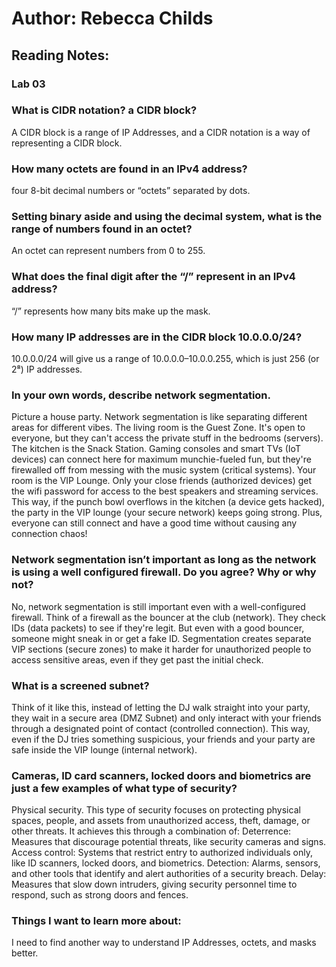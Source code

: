 # Author: Rebecca Childs
## Reading Notes:
### Lab 03

### What is CIDR notation? a CIDR block?
A CIDR block is a range of IP Addresses, and a CIDR notation is a way of representing a CIDR block. 

### How many octets are found in an IPv4 address?
four 8-bit decimal numbers or “octets” separated by dots.

### Setting binary aside and using the decimal system, what is the range of numbers found in an octet?
An octet can represent numbers from 0 to 255.

### What does the final digit after the “/” represent in an IPv4 address?
“/” represents how many bits make up the mask.

### How many IP addresses are in the CIDR block 10.0.0.0/24?
 10.0.0.0/24 will give us a range of 10.0.0.0–10.0.0.255, which is just 256 (or 2⁸) IP addresses.


### In your own words, describe network segmentation.
Picture a house party. Network segmentation is like separating different areas for different vibes.
The living room is the Guest Zone. It's open to everyone, but they can't access the private stuff in the bedrooms (servers).
The kitchen is the Snack Station. Gaming consoles and smart TVs (IoT devices) can connect here for maximum munchie-fueled fun, but they're firewalled off from messing with the music system (critical systems).
Your room is the VIP Lounge. Only your close friends (authorized devices) get the wifi password for access to the best speakers and streaming services.
This way, if the punch bowl overflows in the kitchen (a device gets hacked), the party in the VIP lounge (your secure network) keeps going strong. Plus, everyone can still connect and have a good time without causing any connection chaos!

### Network segmentation isn’t important as long as the network is using a well configured firewall. Do you agree? Why or why not?
No, network segmentation is still important even with a well-configured firewall. Think of a firewall as the bouncer at the club (network). They check IDs (data packets) to see if they're legit. But even with a good bouncer, someone might sneak in or get a fake ID. Segmentation creates separate VIP sections (secure zones) to make it harder for unauthorized people to access sensitive areas, even if they get past the initial check.

### What is a screened subnet?
Think of it like this, instead of letting the DJ walk straight into your party, they wait in a secure area (DMZ Subnet) and only interact with your friends through a designated point of contact (controlled connection). This way, even if the DJ tries something suspicious, your friends and your party are safe inside the VIP lounge (internal network).

### Cameras, ID card scanners, locked doors and biometrics are just a few examples of what type of security?
Physical security. This type of security focuses on protecting physical spaces, people, and assets from unauthorized access, theft, damage, or other threats. It achieves this through a combination of:
Deterrence: Measures that discourage potential threats, like security cameras and signs.
Access control: Systems that restrict entry to authorized individuals only, like ID scanners, locked doors, and biometrics.
Detection: Alarms, sensors, and other tools that identify and alert authorities of a security breach.
Delay: Measures that slow down intruders, giving security personnel time to respond, such as strong doors and fences.

### Things I want to learn more about:
I need to find another way to understand IP Addresses, octets, and masks better.
